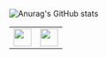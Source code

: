 
<!--
**tomy807/tomy807** is a ✨ _special_ ✨ repository because its `README.md` (this file) appears on your GitHub profile.

Here are some ideas to get you started:

- 🔭 I’m currently working on ...
- 🌱 I’m currently learning ...
- 👯 I’m looking to collaborate on ...
- 🤔 I’m looking for help with ...
- 💬 Ask me about ...
- 📫 How to reach me: ...
- 😄 Pronouns: ...
- ⚡ Fun fact: ...
-->
![Anurag's GitHub stats](https://github-readme-stats.vercel.app/api?username=tomy807&show_icons=true&theme=radical)
<!-- 
<img height="32" width="32" src="https://cdn.simpleicons.org/c++"/>
<img height="32" width="32" src="https://cdn.simpleicons.org/python"/> -->
<table>
  <tr>
    <td><img alt="" src="https://cdn.simpleicons.org/c++" height="32" width="32"/></td>
    <td><img alt="" src="https://cdn.simpleicons.org/python" height="32" width="32" /></td>
  <tr>
</table>
